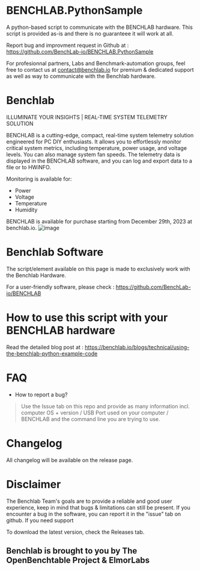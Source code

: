 # BENCHLAB.PythonSample
A python-based script to communicate with the BENCHLAB hardware. 
This script is provided as-is and there is no guaranteee it will work at all.

Report bug and improvment request in Github at : https://github.com/BenchLab-io/BENCHLAB.PythonSample

For profesionnal partners, Labs and Benchmark-automation groups, feel free to contact us at contact@benchlab.io for premium & dedicated support as well as way to communicate with the Benchlab hardware.


# Benchlab
ILLUMINATE YOUR INSIGHTS | REAL-TIME SYSTEM TELEMETRY SOLUTION

BENCHLAB is a cutting-edge, compact, real-time system telemetry solution engineered for PC DIY enthusiasts.
It allows you to effortlessly monitor critical system metrics, including temperature, power usage, and voltage levels.
You can also manage system fan speeds. The telemetry data is displayed in the BENCHLAB software, and you can log and export data to a file or to HWiNFO.

Monitoring is available for:
- Power
- Voltage
- Temperature
- Humidity

BENCHLAB is available for purchase starting from December 29th, 2023 at benchlab.io.
![image](https://github.com/BenchLab-io/benchlab/assets/2151317/6aa9c95a-c936-4c4b-9b91-a81a62c2ebf7)

# Benchlab Software
The script/element available on this page is made to exclusively work with the Benchlab Hardware.

For a user-friendly software, please check : https://github.com/BenchLab-io/BENCHLAB 

# How to use this script with your BENCHLAB hardware 
Read the detailed blog post at : https://benchlab.io/blogs/technical/using-the-benchlab-python-example-code

# FAQ
- How to report a bug?
> Use the Issue tab on this repo and provide as many information incl. computer OS + version / USB Port used on your computer / BENCHLAB and the command line you are trying to use.

# Changelog
All changelog will be available on the release page.

# Disclaimer
The Benchlab Team's goals are to provide a reliable and good user experience, keep in mind that bugs & limitations can still be present.
If you encounter a bug in the software, you can report it in the "issue" tab on github. If you need support 

To download the latest version, check the Releases tab.

## Benchlab is brought to you by The OpenBenchtable Project & ElmorLabs
